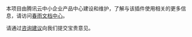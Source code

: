 本项目由腾讯云中小企业产品中心建设和维护，了解与该插件使用相关的更多信息，请访问[春雨文档中心](https://openapp.qq.com/docs/DCloudUni-app/tms.html)。

请通过[咨询建议](https://support.qq.com/products/164613)向我们提交宝贵意见。
